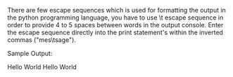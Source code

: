 There are few escape sequences which is used for formatting the output in the python  programming language, you have to use \t escape sequence in order to provide 4 to 5 spaces between words in the output console. Enter the escape sequence directly into the print statement's within the inverted commas ("mes\tsage").

Sample Output:

Hello World	Hello World
